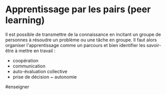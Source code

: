 # Apprentissage par les pairs (peer learning)

Il est possible de transmettre de la connaissance en incitant un groupe de personnes à résoudre un problème ou une tâche en groupe. Il faut alors organiser l'apprentissage comme un parcours et bien identifier les savoir-être à mettre en travail :

- coopération
- communication
- auto-évaluation collective
- prise de décision ~ autonomie

#enseigner 